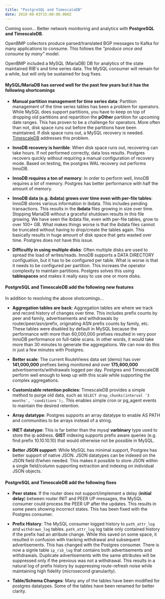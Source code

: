 ```yaml
---
title: "PostgreSQL and TimescaleDB"
date: 2018-08-03T15:00:00.000Z
---
```



Coming soon... Better network monitoring and analytics with **PostgreSQL and TimescaleDB**.

<!--more-->

OpenBMP collectors produce parsed/translated BGP messages to Kafka for many applications to consume.  This 
follows the *"produce once and consume by many"* model. 

OpenBMP included a MySQL (MariaDB) DB for analytics of the state maintained RIB's and 
time series data.  The MySQL consumer will remain for a while, but will only be sustained for bug fixes. 
  

#### MySQL/MariaDB has served well for the past few years but it has the following shortcomings

- **Manual partition management for time series data**:   Partition management of the time
 series tables has been a problem for operators.  While MySQL does support partitions, you have to
 keep on top of dropping old partitions and repartition the **pOther** partition for upcoming date ranges. 
 This has proven to be a challenge for operators. More often than not, disk space runs out before
 the partitions have been maintained.  If disk space runs out, a MySQL recovery is needed. [TimescaleDB](http://www.timescale.com)
 addresses this problem.  
 
- **InnoDB recovery is horrible**: When disk space runs out, recovering can take hours.  If not
performed correctly, data loss results.  Postgres recovers quickly without requiring a manual configuration
of recovery mode. Based on testing, the postgres WAL recovery out performs InnoDB.  

- **InnoDB requires a ton of memory**: In order to perform well, InnoDB requires a lot of memory. Postgres
has better performance with half the amount of memory.  

- **InnoDB data (e.g. ibdata) grows over time even with per-file tables**:  InnoDB stores various
information in ibdata. This includes pending transactions. This results in the **ibdata**
files growing in size over time.  Stopping MariaDB without a graceful shutdown results in this
file growing. We have seen the ibdata file, even with per-file tables, grow to over 100+ GB.   What
makes things worse is that the ibdata files cannot be truncated without having to drop/create the
tables again.  This basically results in huge amount of disk space that gets wasted over time. Postgres
does not have this issue.     

- **Difficultly in using multiple disks**: Often multiple disks are used to spread the load of writes/reads.
InnoDB supports a DATA DIRECTORY configuation, but it has to be configured per table.  What is worse is that it
needs to be configured per partition.  This increaes the operator complexity to maintain partitions. Postgres solves
this using **tablespaces** and makes it really easy to use one or more disks. 
   


#### PostgreSQL and TimescaleDB add the following new features

In addition to resolving the above shotcomings... 

- **Aggregation tables are back**: Aggregation tables are where we track and record history of changes over time. This
 includes prefix counts by peer and family, advertisements and withdrawals by router/peer/asn/prefix, originating ASN
 prefix counts by family, etc.  These tables were disabled by default in MySQL because the performance with more than
 60,000,000 prefixes resulted in very poor InnoDB performance on full-table scans.  In other words, it would take
 more than 30 minutes to generate the aggregations.  We can now do this in just a few minutes with Postgres.
 
 
- **Better scale**: The current RouteViews data set (demo) has over **141,000,000** prefixes being monitored and over 
  **175,600,000** advertisements/withdrawals logged per day.  Postgres and TimescaleDB
  perform well enough to keep up with this scale while supporting the complex aggregations. 
 
  
- **Customizable retention policies**: TimescaleDB provides a simple method to purge old data, such as ```SELECT drop_chunks(interval '3 months', 'conditions');```. 
This enables simple cron or pg_agent events to maintain the desired retention.


- **Array datatype**: Postgres supports an array datatype to enable AS PATH and communities to be arrays 
instead of a string. 


- **INET datatype**: This is far better than the mysql **varbinary** type used to store the ip address. **GIST**
indexing supports prefix aware queries (e.g. find prefix 10.10.10.10) that would otherwise not be possible in MySQL. 


- **Better JSON support**: While MySQL has minimal support, Postgres has better support of native JSON. JSON datatypes
can be indexed on the JSON field if/when needed. This makes it possible to store JSON within a single field/column
supporting extraction and indexing on individual JSON objects. 
 

#### PostgreSQL and TimescaleDB add the following fixes

- **Peer states**: If the router does not support/implement a delay (**initial delay**) between router INIT and PEER UP messages,
 the MySQL consumer could process the PEER UP after the updates.  This results in
some peers showing incorrect states.   This has been fixed with the Postgres consumer. 


- **Prefix History**: The MySQL consumer logged history to ```path_attr_log``` and ```withdrawn_log``` tables.  ```path_attr_log```
log table only contained history if the prefix had an atribute change.  While this saved on some space, it resulted
in confusion with tracking withdrawal and subsequent advertisements.   This has changed with the Postgres consumer.
There is now a signle table ```ip_rib_log``` that contains both advertisements and withdrawals.  Duplicate advertisements with
the same attributes will be suppressed only if the previous was not a withdrawal.  This results in a natural
log of prefix history by suppressing route-refresh noise while maintaining high fidelity (microsecond granularity).

- **Table/Schema Changes**: Many any of the tables have been modified for postgres datatypes.   Some of the tables have been renamed
for better clarity.  
